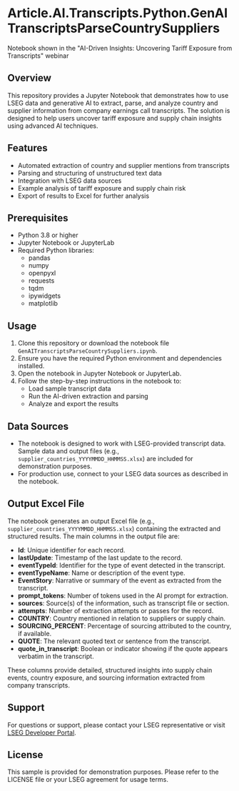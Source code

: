 # Article.AI.Transcripts.Python.GenAITranscriptsParseCountrySuppliers

Notebook shown in the "AI-Driven Insights: Uncovering Tariff Exposure from Transcripts" webinar

## Overview
This repository provides a Jupyter Notebook that demonstrates how to use LSEG data and generative AI to extract, parse, and analyze country and supplier information from company earnings call transcripts. The solution is designed to help users uncover tariff exposure and supply chain insights using advanced AI techniques.

## Features
- Automated extraction of country and supplier mentions from transcripts
- Parsing and structuring of unstructured text data
- Integration with LSEG data sources
- Example analysis of tariff exposure and supply chain risk
- Export of results to Excel for further analysis

## Prerequisites
- Python 3.8 or higher
- Jupyter Notebook or JupyterLab
- Required Python libraries:
  - pandas
  - numpy
  - openpyxl
  - requests
  - tqdm
  - ipywidgets
  - matplotlib

## Usage
1. Clone this repository or download the notebook file `GenAITranscriptsParseCountrySuppliers.ipynb`.
2. Ensure you have the required Python environment and dependencies installed.
3. Open the notebook in Jupyter Notebook or JupyterLab.
4. Follow the step-by-step instructions in the notebook to:
   - Load sample transcript data
   - Run the AI-driven extraction and parsing
   - Analyze and export the results

## Data Sources
- The notebook is designed to work with LSEG-provided transcript data. Sample data and output files (e.g., `supplier_countries_YYYYMMDD_HHMMSS.xlsx`) are included for demonstration purposes.
- For production use, connect to your LSEG data sources as described in the notebook.

## Output Excel File
The notebook generates an output Excel file (e.g., `supplier_countries_YYYYMMDD_HHMMSS.xlsx`) containing the extracted and structured results. The main columns in the output file are:

- **Id**: Unique identifier for each record.
- **lastUpdate**: Timestamp of the last update to the record.
- **eventTypeId**: Identifier for the type of event detected in the transcript.
- **eventTypeName**: Name or description of the event type.
- **EventStory**: Narrative or summary of the event as extracted from the transcript.
- **prompt_tokens**: Number of tokens used in the AI prompt for extraction.
- **sources**: Source(s) of the information, such as transcript file or section.
- **attempts**: Number of extraction attempts or passes for the record.
- **COUNTRY**: Country mentioned in relation to suppliers or supply chain.
- **SOURCING_PERCENT**: Percentage of sourcing attributed to the country, if available.
- **QUOTE**: The relevant quoted text or sentence from the transcript.
- **quote_in_transcript**: Boolean or indicator showing if the quote appears verbatim in the transcript.

These columns provide detailed, structured insights into supply chain events, country exposure, and sourcing information extracted from company transcripts.

## Support
For questions or support, please contact your LSEG representative or visit [LSEG Developer Portal](https://developers.lseg.com/).

## License
This sample is provided for demonstration purposes. Please refer to the LICENSE file or your LSEG agreement for usage terms.
